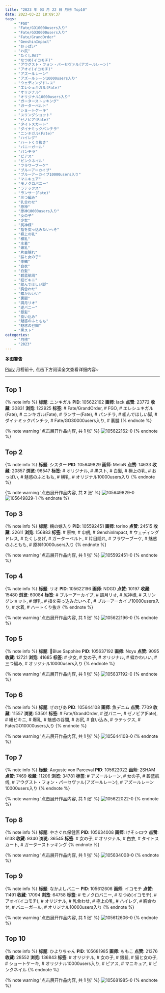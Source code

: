 ```yaml
---
title: "2023 年 03 月 22 日 月榜 Top10"
date: 2023-03-23 18:09:37
tags:
    - "FGO"
    - "Fate/GO10000users入り"
    - "Fate/GO30000users入り"
    - "Fate/GrandOrder"
    - "GenshinImpact"
    - "おっぱい"
    - "お尻"
    - "たくしあげ"
    - "なつめ(イコモチ)"
    - "アウグスト・フォン・パーセヴァル(アズールレーン)"
    - "アオイ(イコモチ)"
    - "アズールレーン"
    - "アズールレーン10000users入り"
    - "ウェディングドレス"
    - "エレシュキガル(Fate)"
    - "オリジナル"
    - "オリジナル10000users入り"
    - "ガーターストッキング"
    - "ガーターベルト"
    - "ショートケーキ"
    - "スリングショット"
    - "ゼノビア(Fate)"
    - "タイトスカート"
    - "ダイナミックパンチラ"
    - "ニンキガル(Fate)"
    - "ハイレグ"
    - "ハートくり抜き"
    - "バニーガール"
    - "パンチラ"
    - "ピアス"
    - "ピンクネイル"
    - "フラワーブーケ"
    - "ブルーアーカイブ"
    - "ブルーアーカイブ10000users入り"
    - "マニキュア"
    - "モノクロバニー"
    - "ラテックス"
    - "ランサー(Fate)"
    - "三つ編み"
    - "乳合わせ"
    - "原神"
    - "原神10000users入り"
    - "女の子"
    - "少女"
    - "尻神様"
    - "指を突っ込みたいへそ"
    - "極上の乳"
    - "横乳"
    - "水着"
    - "爆乳"
    - "片目隠れ"
    - "猫と女の子"
    - "申鶴"
    - "白衣"
    - "白髪"
    - "碧蓝航线"
    - "紐ビキニ"
    - "組んでほしい脚"
    - "胸合わせ"
    - "蝶かわいい"
    - "裏腿"
    - "調月リオ"
    - "逆バニー"
    - "銀髪"
    - "食い込み"
    - "魅惑のふともも"
    - "魅惑の谷間"
    - "黒スト"
categories:
    - "月榜"
    - "2023"
---
```


<i class="fa fa-triangle-exclamation"></i>**多图警告**<i class="fa fa-triangle-exclamation"></i>

[Pixiv](https://www.pixiv.net/) 月榜前十, 点击下方阅读全文查看详细内容~

<!-- more -->

---

## Top 1

{% note info %}
**标题**: ニンキガル
**PID**: 105622162 **画师**: lack
**点赞**: 23772 **收藏**: 30831 **浏览**: 122925
**标签**: # Fate/GrandOrder, # FGO, # エレシュキガル(Fate), # ニンキガル(Fate), # ランサー(Fate), # パンチラ, # 組んでほしい脚, # ダイナミックパンチラ, # Fate/GO30000users入り, # 裏腿
{% endnote %}

{% note warning '点击展开作品内容, 共 **1** 张' %}
![105622162-0](https://i.pixiv.re/img-original/img/2023/02/23/00/00/39/105622162_p0.png)
{% endnote %}

## Top 2

{% note info %}
**标题**: シスター
**PID**: 105649829 **画师**: MeIoN
**点赞**: 14633 **收藏**: 20857 **浏览**: 96547
**标签**: # オリジナル, # 黒スト, # 白髪, # 極上の乳, # おっぱい, # 魅惑のふともも, # 横乳, # オリジナル10000users入り
{% endnote %}

{% note warning '点击展开作品内容, 共 **2** 张' %}
![105649829-0](https://i.pixiv.re/img-original/img/2023/02/23/22/49/40/105649829_p0.jpg)
![105649829-1](https://i.pixiv.re/img-original/img/2023/02/23/22/49/40/105649829_p1.jpg)
{% endnote %}

## Top 3

{% note info %}
**标题**: 鶴の嫁入り
**PID**: 105592451 **画师**: torino
**点赞**: 24515 **收藏**: 32611 **浏览**: 156883
**标签**: # 原神, # 申鶴, # GenshinImpact, # ウェディングドレス, # たくしあげ, # ガーターベルト, # 片目隠れ, # フラワーブーケ, # 魅惑のふともも, # 原神10000users入り
{% endnote %}

{% note warning '点击展开作品内容, 共 **1** 张' %}
![105592451-0](https://i.pixiv.re/img-original/img/2023/02/22/00/00/47/105592451_p0.jpg)
{% endnote %}

## Top 4

{% note info %}
**标题**: リオ
**PID**: 105622196 **画师**: NDGD
**点赞**: 10197 **收藏**: 15480 **浏览**: 60084
**标签**: # ブルーアーカイブ, # 調月リオ, # 尻神様, # スリングショット, # 爆乳, # 指を突っ込みたいへそ, # ブルーアーカイブ10000users入り, # 水着, # ハートくり抜き
{% endnote %}

{% note warning '点击展开作品内容, 共 **1** 张' %}
![105622196-0](https://i.pixiv.re/img-original/img/2023/02/23/00/00/49/105622196_p0.png)
{% endnote %}

## Top 5

{% note info %}
**标题**: 🦋Blue Sapphire
**PID**: 105637192 **画师**: Noyu
**点赞**: 9095 **收藏**: 12721 **浏览**: 41685
**标签**: # 少女, # 女の子, # オリジナル, # 蝶かわいい, # 三つ編み, # オリジナル10000users入り
{% endnote %}

{% note warning '点击展开作品内容, 共 **1** 张' %}
![105637192-0](https://i.pixiv.re/img-original/img/2023/02/23/15/17/18/105637192_p0.jpg)
{% endnote %}

## Top 6

{% note info %}
**标题**: ぜのびあ
**PID**: 105644108 **画师**: 魚デニム
**点赞**: 7709 **收藏**: 11557 **浏览**: 53501
**标签**: # Fate/GrandOrder, # 逆バニー, # ゼノビア(Fate), # 紐ビキニ, # 爆乳, # 魅惑の谷間, # お尻, # 食い込み, # ラテックス, # Fate/GO10000users入り
{% endnote %}

{% note warning '点击展开作品内容, 共 **1** 张' %}
![105644108-0](https://i.pixiv.re/img-original/img/2023/02/23/19/56/10/105644108_p0.jpg)
{% endnote %}

## Top 7

{% note info %}
**标题**: Auguste von Parceval
**PID**: 105622022 **画师**: 2SHAM
**点赞**: 7469 **收藏**: 11206 **浏览**: 34781
**标签**: # アズールレーン, # 女の子, # 碧蓝航线, # アウグスト・フォン・パーセヴァル(アズールレーン), # アズールレーン10000users入り
{% endnote %}

{% note warning '点击展开作品内容, 共 **1** 张' %}
![105622022-0](https://i.pixiv.re/img-original/img/2023/02/23/00/00/01/105622022_p0.jpg)
{% endnote %}

## Top 8

{% note info %}
**标题**: やさぐれ保健医
**PID**: 105634008 **画师**: けそシロウ
**点赞**: 6138 **收藏**: 9340 **浏览**: 36545
**标签**: # 女の子, # オリジナル, # 白衣, # タイトスカート, # ガーターストッキング
{% endnote %}

{% note warning '点击展开作品内容, 共 **1** 张' %}
![105634008-0](https://i.pixiv.re/img-original/img/2023/02/23/12/30/01/105634008_p0.jpg)
{% endnote %}

## Top 9

{% note info %}
**标题**: なかよしバニー
**PID**: 105612606 **画师**: イコモチ
**点赞**: 11491 **收藏**: 17094 **浏览**: 64758
**标签**: # モノクロバニー, # なつめ(イコモチ), # アオイ(イコモチ), # オリジナル, # 乳合わせ, # 極上の乳, # ハイレグ, # 胸合わせ, # バニーガール, # オリジナル10000users入り
{% endnote %}

{% note warning '点击展开作品内容, 共 **1** 张' %}
![105612606-0](https://i.pixiv.re/img-original/img/2023/02/22/19/38/23/105612606_p0.png)
{% endnote %}

## Top 10

{% note info %}
**标题**: ひよりちゃん
**PID**: 105681985 **画师**: ももこ
**点赞**: 21376 **收藏**: 28552 **浏览**: 136843
**标签**: # オリジナル, # 女の子, # 銀髪, # 猫と女の子, # ショートケーキ, # オリジナル10000users入り, # ピアス, # マニキュア, # ピンクネイル
{% endnote %}

{% note warning '点击展开作品内容, 共 **1** 张' %}
![105681985-0](https://i.pixiv.re/img-original/img/2023/02/25/00/36/12/105681985_p0.png)
{% endnote %}
